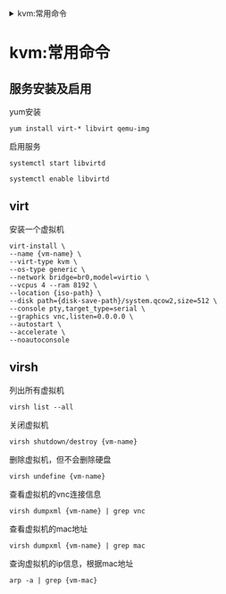 <details>
<summary>kvm:常用命令</summary>
tille: kvm:常用命令
desc:
type: linux/kvm
series: command
date: 2021-05-12 15:43:00
</details>

# kvm:常用命令


## 服务安装及启用

yum安装
```shell
yum install virt-* libvirt qemu-img
```

启用服务
```shell
systemctl start libvirtd

systemctl enable libvirtd
```


## virt

安装一个虚拟机
```shell
virt-install \
--name {vm-name} \
--virt-type kvm \
--os-type generic \
--network bridge=br0,model=virtio \
--vcpus 4 --ram 8192 \
--location {iso-path} \
--disk path={disk-save-path}/system.qcow2,size=512 \
--console pty,target_type=serial \
--graphics vnc,listen=0.0.0.0 \
--autostart \
--accelerate \
--noautoconsole
```

## virsh

列出所有虚拟机
```shell
virsh list --all
```

关闭虚拟机
```shell
virsh shutdown/destroy {vm-name}
```

删除虚拟机，但不会删除硬盘
```shell
virsh undefine {vm-name}
```

查看虚拟机的vnc连接信息
```shell
virsh dumpxml {vm-name} | grep vnc
```

查看虚拟机的mac地址
```shell
virsh dumpxml {vm-name} | grep mac
```

查询虚拟机的ip信息，根据mac地址
```shell
arp -a | grep {vm-mac}
```